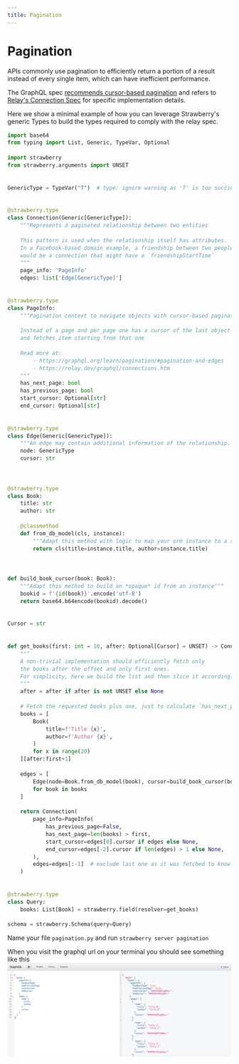 ```yaml
---
title: Pagination
---
```


# Pagination

APIs commonly use pagination to efficiently return a portion of a result instead
of every single item, which can have inefficient performance.

The GraphQL spec [recommends cursor-based pagination](https://graphql.org/learn/pagination/)
and refers to [Relay's Connection Spec](https://relay.dev/graphql/connections.htm)
for specific implementation details.

Here we show a minimal example of how you can leverage Strawberry's generic Types
to build the types required to comply with the relay spec.

```python
import base64
from typing import List, Generic, TypeVar, Optional

import strawberry
from strawberry.arguments import UNSET


GenericType = TypeVar("T")  # type: ignore warning as 'T' is too succint to be meaningful for humans


@strawberry.type
class Connection(Generic[GenericType]):
    """Represents a paginated relationship between two entities

    This pattern is used when the relationship itself has attributes.
    In a Facebook-based domain example, a friendship between two people
    would be a connection that might have a `friendshipStartTime`
    """
    page_info: 'PageInfo'
    edges: list['Edge[GenericType]']


@strawberry.type
class PageInfo:
    """Pagination context to navigate objects with cursor-based pagination

    Instead of a page and per_page one has a cursor of the last object
    and fetches item starting from that one

    Read more at:
        - https://graphql.org/learn/pagination/#pagination-and-edges
        - https://relay.dev/graphql/connections.htm
    """
    has_next_page: bool
    has_previous_page: bool
    start_cursor: Optional[str]
    end_cursor: Optional[str]


@strawberry.type
class Edge(Generic[GenericType]):
    """An edge may contain additional information of the relationship. This is the trivial case"""
    node: GenericType
    cursor: str



@strawberry.type
class Book:
    title: str
    author: str

    @classmethod
    def from_db_model(cls, instance):
        """Adapt this method with logic to map your orm instance to a strawberry decorated class"""
        return cls(title=instance.title, author=instance.title)



def build_book_cursor(book: Book):
    """Adapt this method to build an *opaque* id from an instance"""
    bookid = f'{id(book)}'.encode('utf-8')
    return base64.b64encode(bookid).decode()


Cursor = str


def get_books(first: int = 10, after: Optional[Cursor] = UNSET) -> Connection[Book]:
    """
    A non-trivial implementation should efficiently fetch only
    the books after the offset and only first ones.
    For simplicity, here we build the list and then slice it accordingly
    """
    after = after if after is not UNSET else None

    # Fetch the requested books plus one, just to calculate `has_next_page`
    books = [
        Book(
            title=f'Title {x}',
            author=f'Author {x}',
        )
        for x in range(20)
    ][after:first+1]

    edges = [
        Edge(node=Book.from_db_model(book), cursor=build_book_cursor(book))
        for book in books
    ]

    return Connection(
        page_info=PageInfo(
            has_previous_page=False,
            has_next_page=len(books) > first,
            start_cursor=edges[0].cursor if edges else None,
            end_cursor=edges[-2].cursor if len(edges) > 1 else None,
        ),
        edges=edges[:-1]  # exclude last one as it was fetched to know if there is a next page
    )


@strawberry.type
class Query:
    books: List[Book] = strawberry.field(resolver=get_books)

schema = strawberry.Schema(query=Query)
```

Name your file `pagination.py` and run `strawberry server pagination`

When you visit the graphql url on your terminal you should see something like this
<img src="../images/pagination-graphiql-screenshot.png" alt="A view of the GraphiQL interface with a example pagination query"/>
